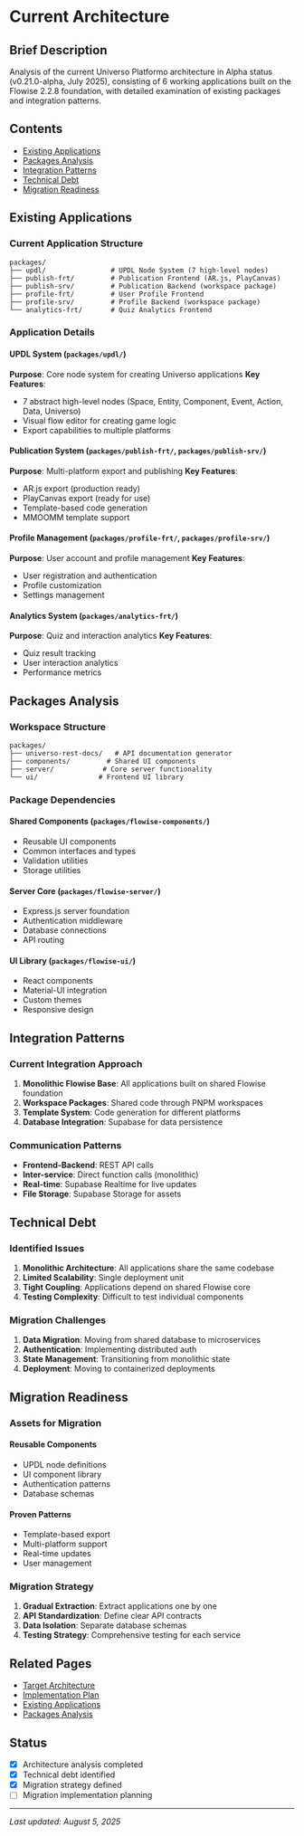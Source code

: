 # Current Architecture

## Brief Description

Analysis of the current Universo Platformo architecture in Alpha status (v0.21.0-alpha, July 2025), consisting of 6 working applications built on the Flowise 2.2.8 foundation, with detailed examination of existing packages and integration patterns.

## Contents

- [Existing Applications](#existing-applications)
- [Packages Analysis](#packages-analysis)
- [Integration Patterns](#integration-patterns)
- [Technical Debt](#technical-debt)
- [Migration Readiness](#migration-readiness)

## Existing Applications

### Current Application Structure

```
packages/
├── updl/                # UPDL Node System (7 high-level nodes)
├── publish-frt/         # Publication Frontend (AR.js, PlayCanvas)
├── publish-srv/         # Publication Backend (workspace package)
├── profile-frt/         # User Profile Frontend
├── profile-srv/         # Profile Backend (workspace package)
└── analytics-frt/       # Quiz Analytics Frontend
```

### Application Details

#### UPDL System (`packages/updl/`)
**Purpose**: Core node system for creating Universo applications
**Key Features**:
- 7 abstract high-level nodes (Space, Entity, Component, Event, Action, Data, Universo)
- Visual flow editor for creating game logic
- Export capabilities to multiple platforms

#### Publication System (`packages/publish-frt/`, `packages/publish-srv/`)
**Purpose**: Multi-platform export and publishing
**Key Features**:
- AR.js export (production ready)
- PlayCanvas export (ready for use)
- Template-based code generation
- MMOOMM template support

#### Profile Management (`packages/profile-frt/`, `packages/profile-srv/`)
**Purpose**: User account and profile management
**Key Features**:
- User registration and authentication
- Profile customization
- Settings management

#### Analytics System (`packages/analytics-frt/`)
**Purpose**: Quiz and interaction analytics
**Key Features**:
- Quiz result tracking
- User interaction analytics
- Performance metrics

## Packages Analysis

### Workspace Structure

```
packages/
├── universo-rest-docs/   # API documentation generator
├── components/         # Shared UI components
├── server/            # Core server functionality
└── ui/               # Frontend UI library
```

### Package Dependencies

#### Shared Components (`packages/flowise-components/`)
- Reusable UI components
- Common interfaces and types
- Validation utilities
- Storage utilities

#### Server Core (`packages/flowise-server/`)
- Express.js server foundation
- Authentication middleware
- Database connections
- API routing

#### UI Library (`packages/flowise-ui/`)
- React components
- Material-UI integration
- Custom themes
- Responsive design

## Integration Patterns

### Current Integration Approach

1. **Monolithic Flowise Base**: All applications built on shared Flowise foundation
2. **Workspace Packages**: Shared code through PNPM workspaces
3. **Template System**: Code generation for different platforms
4. **Database Integration**: Supabase for data persistence

### Communication Patterns

- **Frontend-Backend**: REST API calls
- **Inter-service**: Direct function calls (monolithic)
- **Real-time**: Supabase Realtime for live updates
- **File Storage**: Supabase Storage for assets

## Technical Debt

### Identified Issues

1. **Monolithic Architecture**: All applications share the same codebase
2. **Limited Scalability**: Single deployment unit
3. **Tight Coupling**: Applications depend on shared Flowise core
4. **Testing Complexity**: Difficult to test individual components

### Migration Challenges

1. **Data Migration**: Moving from shared database to microservices
2. **Authentication**: Implementing distributed auth
3. **State Management**: Transitioning from monolithic state
4. **Deployment**: Moving to containerized deployments

## Migration Readiness

### Assets for Migration

#### Reusable Components
- UPDL node definitions
- UI component library
- Authentication patterns
- Database schemas

#### Proven Patterns
- Template-based export
- Multi-platform support
- Real-time updates
- User management

### Migration Strategy

1. **Gradual Extraction**: Extract applications one by one
2. **API Standardization**: Define clear API contracts
3. **Data Isolation**: Separate database schemas
4. **Testing Strategy**: Comprehensive testing for each service

## Related Pages

- [Target Architecture](../target-architecture/README.md)
- [Implementation Plan](../implementation-plan/README.md)
- [Existing Applications](existing-apps.md)
- [Packages Analysis](packages-analysis.md)

## Status

- [x] Architecture analysis completed
- [x] Technical debt identified
- [x] Migration strategy defined
- [ ] Migration implementation planning

---
*Last updated: August 5, 2025*
